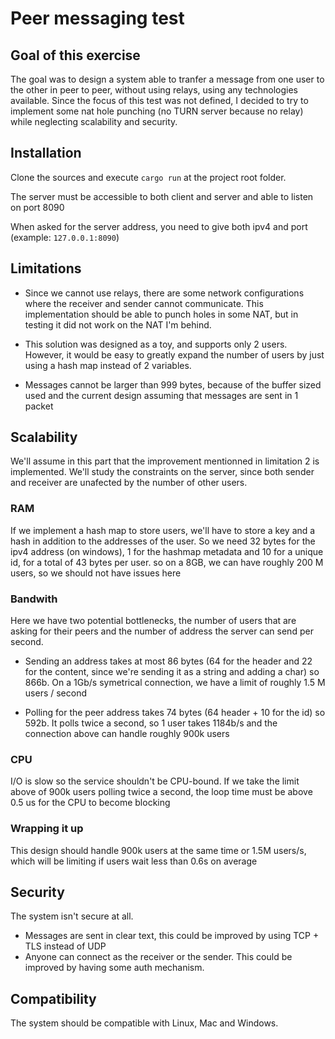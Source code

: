 # Peer messaging test

## Goal of this exercise

The goal was to design a system able to tranfer a message from one user to the other in peer to peer, without using relays, using any technologies available. Since the focus of this test was not defined, I decided to try to implement some nat hole punching (no TURN server because no relay) while neglecting scalability and security.

## Installation

Clone the sources and execute `cargo run` at the project root folder.

The server must be accessible to both client and server and able to listen on port 8090

When asked for the server address, you need to give both ipv4 and port (example: `127.0.0.1:8090`)

## Limitations

- Since we cannot use relays, there are some network configurations where the receiver and sender cannot communicate. This implementation should be able to punch holes in some NAT, but in testing it did not work on the NAT I'm behind.

- This solution was designed as a toy, and supports only 2 users. However, it would be easy to greatly expand the number of users by just using a hash map instead of 2 variables.

- Messages cannot be larger than 999 bytes, because of the buffer sized used and the current design assuming that messages are sent in 1 packet

## Scalability

We'll assume in this part that the improvement mentionned in limitation 2 is implemented. We'll study the constraints on the server, since both sender and receiver are unafected by the number of other users.

### RAM

If we implement a hash map to store users, we'll have to store a key and a hash in addition to the addresses of the user. So we need 32 bytes for the ipv4 address (on windows), 1 for the hashmap metadata and 10 for a unique id, for a total of 43 bytes per user. so on a 8GB, we can have roughly 200 M users, so we should not have issues here

### Bandwith

Here we have two potential bottlenecks, the number of users that are asking for their peers and the number of address the server can send per second.

- Sending an address takes at most 86 bytes (64 for the header and 22 for the content, since we're sending it as a string and adding a char) so 866b. On a 1Gb/s symetrical connection, we have a limit of roughly 1.5 M users / second

- Polling for the peer address takes 74 bytes (64 header + 10 for the id) so 592b. It polls twice a second, so 1 user takes 1184b/s and the connection above can handle roughly 900k users

### CPU

I/O is slow so the service shouldn't be CPU-bound. If we take the limit above of 900k users polling twice a second, the loop time must be above 0.5 us for the CPU to become blocking

### Wrapping it up

This design should handle 900k users at the same time or 1.5M users/s, which will be limiting if users wait less than 0.6s on average

## Security

The system isn't secure at all.

- Messages are sent in clear text, this could be improved by using TCP + TLS instead of UDP
- Anyone can connect as the receiver or the sender. This could be improved by having some auth mechanism.

## Compatibility

The system should be compatible with Linux, Mac and Windows.

